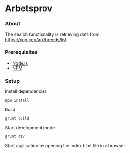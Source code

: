 # Arbetsprov

### About 

The search functionality is retrieving data from https://dog.ceo/api/breeds/list

### Prerequisites
* [Node.js](https://nodejs.org/en/)
* [NPM](https://npmjs.com/)

### Setup

Install dependencies

```
npm install
```

Build

```
grunt build
```

Start development mode
```
grunt dev
```

Start application by opening the index.html file in a browser